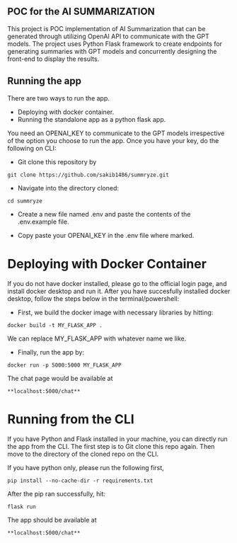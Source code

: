 ## POC for the AI SUMMARIZATION

This project is POC implementation of AI Summarization that can be generated through utilizing OpenAI API to communicate with the GPT models. The project uses Python Flask framework to create endpoints for generating summaries with GPT models and concurrently designing the front-end to display the results.

## Running the app

There are two ways to run the app.
- Deploying with docker container.
- Running the standalone app as a python flask app.

You need an OPENAI_KEY to communicate to the GPT models irrespective of the option you choose to run the app. Once you have your key, do the following on CLI:

- Git clone this repository by

`git clone https://github.com/sakib1486/summryze.git`

- Navigate into the directory cloned:

`cd summryze`

- Create a new file named .env and paste the contents of the .env.example file.

- Copy paste your OPENAI_KEY in the .env file where marked.


# Deploying with Docker Container

If you do not have docker installed, please go to the official login page, and install docker desktop and run it. After you have succesfully installed docker desktop, follow the steps below in the terminal/powershell:

- First, we build the docker image with necessary libraries by hitting:
  
`docker build -t MY_FLASK_APP .`

We can replace MY_FLASK_APP with whatever name we like.

- Finally, run the app by:
  
`docker run -p 5000:5000 MY_FLASK_APP`

The chat page would be available at 

`**localhost:5000/chat**`

# Running from the CLI

If you have Python and Flask installed in your machine, you can directly run the app from the CLI. The first step is to Git clone this repo again. Then move to the directory of the cloned repo on the CLI.

If you have python only, please run the following first,

`pip install --no-cache-dir -r requirements.txt`

After the pip ran successfully, hit:

`flask run`

The app should be available at 

`**localhost:5000/chat**`
